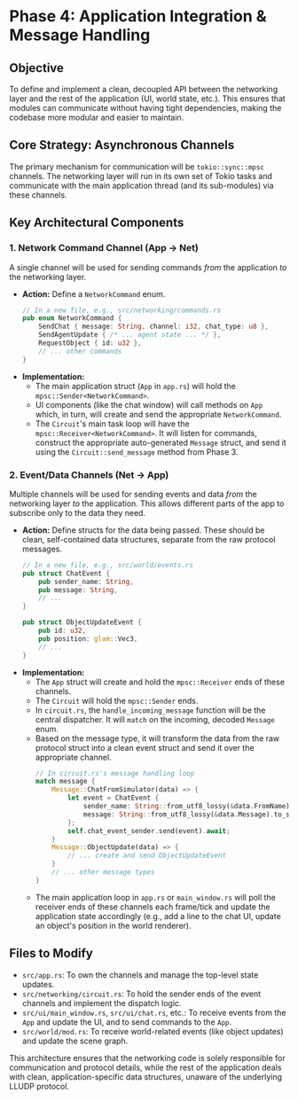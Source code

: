 # Phase 4: Application Integration & Message Handling

## Objective
To define and implement a clean, decoupled API between the networking layer and the rest of the application (UI, world state, etc.). This ensures that modules can communicate without having tight dependencies, making the codebase more modular and easier to maintain.

## Core Strategy: Asynchronous Channels
The primary mechanism for communication will be `tokio::sync::mpsc` channels. The networking layer will run in its own set of Tokio tasks and communicate with the main application thread (and its sub-modules) via these channels.

## Key Architectural Components

### 1. Network Command Channel (App -> Net)
A single channel will be used for sending commands *from* the application *to* the networking layer.

*   **Action:** Define a `NetworkCommand` enum.
    ```rust
    // In a new file, e.g., src/networking/commands.rs
    pub enum NetworkCommand {
        SendChat { message: String, channel: i32, chat_type: u8 },
        SendAgentUpdate { /* ... agent state ... */ },
        RequestObject { id: u32 },
        // ... other commands
    }
    ```
*   **Implementation:**
    *   The main application struct (`App` in `app.rs`) will hold the `mpsc::Sender<NetworkCommand>`.
    *   UI components (like the chat window) will call methods on `App` which, in turn, will create and send the appropriate `NetworkCommand`.
    *   The `Circuit`'s main task loop will have the `mpsc::Receiver<NetworkCommand>`. It will listen for commands, construct the appropriate auto-generated `Message` struct, and send it using the `Circuit::send_message` method from Phase 3.

### 2. Event/Data Channels (Net -> App)
Multiple channels will be used for sending events and data *from* the networking layer *to* the application. This allows different parts of the app to subscribe only to the data they need.

*   **Action:** Define structs for the data being passed. These should be clean, self-contained data structures, separate from the raw protocol messages.
    ```rust
    // In a new file, e.g., src/world/events.rs
    pub struct ChatEvent {
        pub sender_name: String,
        pub message: String,
        // ...
    }

    pub struct ObjectUpdateEvent {
        pub id: u32,
        pub position: glam::Vec3,
        // ...
    }
    ```
*   **Implementation:**
    *   The `App` struct will create and hold the `mpsc::Receiver` ends of these channels.
    *   The `Circuit` will hold the `mpsc::Sender` ends.
    *   In `circuit.rs`, the `handle_incoming_message` function will be the central dispatcher. It will `match` on the incoming, decoded `Message` enum.
    *   Based on the message type, it will transform the data from the raw protocol struct into a clean event struct and send it over the appropriate channel.
        ```rust
        // In circuit.rs's message handling loop
        match message {
            Message::ChatFromSimulator(data) => {
                let event = ChatEvent {
                    sender_name: String::from_utf8_lossy(&data.FromName).to_string(),
                    message: String::from_utf8_lossy(&data.Message).to_string(),
                };
                self.chat_event_sender.send(event).await;
            }
            Message::ObjectUpdate(data) => {
                // ... create and send ObjectUpdateEvent
            }
            // ... other message types
        }
        ```
    *   The main application loop in `app.rs` or `main_window.rs` will poll the receiver ends of these channels each frame/tick and update the application state accordingly (e.g., add a line to the chat UI, update an object's position in the world renderer).

## Files to Modify
*   `src/app.rs`: To own the channels and manage the top-level state updates.
*   `src/networking/circuit.rs`: To hold the sender ends of the event channels and implement the dispatch logic.
*   `src/ui/main_window.rs`, `src/ui/chat.rs`, etc.: To receive events from the `App` and update the UI, and to send commands to the `App`.
*   `src/world/mod.rs`: To receive world-related events (like object updates) and update the scene graph.

This architecture ensures that the networking code is solely responsible for communication and protocol details, while the rest of the application deals with clean, application-specific data structures, unaware of the underlying LLUDP protocol.

